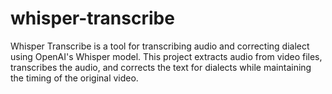 # whisper-transcribe
Whisper Transcribe is a tool for transcribing audio and correcting dialect using OpenAI's Whisper model. This project extracts audio from video files, transcribes the audio, and corrects the text for dialects while maintaining the timing of the original video.
